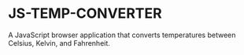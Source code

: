 # JS-TEMP-CONVERTER
A JavaScript browser application that converts temperatures between Celsius, Kelvin, and Fahrenheit.
